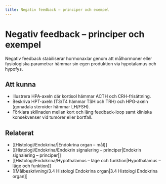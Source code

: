 ```yaml
---
title: Negativ feedback – principer och exempel
---
```


# Negativ feedback – principer och exempel

Negativ feedback stabiliserar hormonaxlar genom att målhormoner eller fysiologiska parametrar hämmar sin egen produktion via hypotalamus och hypofys.

## Att kunna
- Illustrera HPA-axeln där kortisol hämmar ACTH och CRH-frisättning.
- Beskriva HPT-axeln (T3/T4 hämmar TSH och TRH) och HPG-axeln (gonadala steroider hämmar LH/FSH).
- Förklara skillnaden mellan kort och lång feedback-loop samt kliniska konsekvenser vid tumörer eller bortfall.

## Relaterat
- [[Histologi/Endokrina/|Endokrina organ – mål]]
- [[Histologi/Endokrina/Endokrin signalering – principer|Endokrin signalering – principer]]
- [[Histologi/Endokrina/Hypothalamus – läge och funktion|Hypothalamus – läge och funktion]]
- [[Målbeskrivning/3.4 Histologi Endokrina organ|3.4 Histologi Endokrina organ]]
